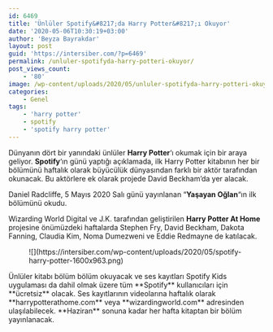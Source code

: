 ```yaml
---
id: 6469
title: 'Ünlüler Spotify&#8217;da Harry Potter&#8217;ı Okuyor'
date: '2020-05-06T10:30:19+03:00'
author: 'Beyza Bayrakdar'
layout: post
guid: 'https://intersiber.com/?p=6469'
permalink: /unluler-spotifyda-harry-potteri-okuyor/
post_views_count:
    - '80'
image: /wp-content/uploads/2020/05/unluler-spotifyda-harry-potteri-okuyor.jpg
categories:
    - Genel
tags:
    - 'harry potter'
    - spotify
    - 'spotify harry potter'
---
```


Dünyanın dört bir yanındaki ünlüler **Harry Potter**‘ı okumak için bir araya geliyor. **Spotify**‘ın günü yaptığı açıklamada, ilk Harry Potter kitabının her bir bölümünü haftalık olarak büyücülük dünyasından farklı bir aktör tarafından okunacak. Bu aktörlere ek olarak projede David Beckham’da yer alacak.

Daniel Radcliffe, 5 Mayıs 2020 Salı günü yayınlanan “**Yaşayan Oğlan**“ın ilk bölümünü okudu.

Wizarding World Digital ve J.K. tarafından geliştirilen **Harry Potter At Home** projesine önümüzdeki haftalarda Stephen Fry, David Beckham, Dakota Fanning, Claudia Kim, Noma Dumezweni ve Eddie Redmayne de katılacak.

<figure class="wp-block-image size-large">![](https://intersiber.com/wp-content/uploads/2020/05/spotify-harry-potter-1600x963.png)</figure>Ünlüler kitabı bölüm bölüm okuyacak ve ses kayıtları Spotify Kids uygulaması da dahil olmak üzere tüm **Spotify** kullanıcıları için **ücretsiz** olacak. Ses kayıtlarının videolarına haftalık olarak **harrypotterathome.com** veya **wizardingworld.com** adresinden ulaşılabilecek. **Haziran** sonuna kadar her hafta kitaptan bir bölüm yayınlanacak.